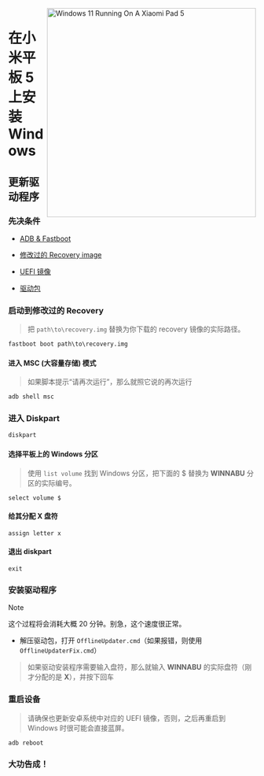 <img align="right" src="https://raw.githubusercontent.com/erdilS/Port-Windows-11-Xiaomi-Pad-5/main/nabu.png" width="425" alt="Windows 11 Running On A Xiaomi Pad 5">

# 在小米平板 5 上安装 Windows

## 更新驱动程序

### 先决条件
- [ADB & Fastboot](https://developer.android.com/studio/releases/platform-tools)

- [修改过的 Recovery image](https://github.com/erdilS/Port-Windows-11-Xiaomi-Pad-5/releases/download/1.0/recovery.img)

- [UEFI 镜像](https://github.com/erdilS/Port-Windows-11-Xiaomi-Pad-5/releases/download/UEFI/uefi-v3.img)

- [驱动包](https://github.com/erdilS/Port-Windows-11-Xiaomi-Pad-5/releases/tag/Drivers)

### 启动到修改过的 Recovery

> 把 `path\to\recovery.img` 替换为你下载的 recovery 镜像的实际路径。

```cmd
fastboot boot path\to\recovery.img
```

#### 进入 MSC (大容量存储) 模式

> 如果脚本提示“请再次运行”，那么就照它说的再次运行

```cmd
adb shell msc
```

### 进入 Diskpart

```cmd
diskpart
```

#### 选择平板上的 Windows 分区

> 使用 `list volume` 找到 Windows 分区，把下面的 $ 替换为 **WINNABU** 分区的实际编号。

```diskpart
select volume $
```

#### 给其分配 X 盘符

```diskpart
assign letter x
```

#### 退出 diskpart

```diskpart
exit
```

### 安装驱动程序

> [!Note]
> 这个过程将会消耗大概 20 分钟。别急，这个速度很正常。

- 解压驱动包，打开 `OfflineUpdater.cmd`（如果报错，则使用 `OfflineUpdaterFix.cmd`）

> 如果驱动安装程序需要输入盘符，那么就输入 **WINNABU** 的实际盘符（刚才分配的是 **X**），并按下回车

### 重启设备

> 请确保也更新安卓系统中对应的 UEFI 镜像，否则，之后再重启到 Windows 时很可能会直接蓝屏。

```cmd
adb reboot
```

### 大功告成！
